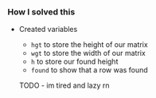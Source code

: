 ### How I solved this
- Created variables
  - `hgt` to store the height of our matrix
  - `wgt` to store the width of our matrix
  - `h` to store our found height
  - `found` to show that a row was found

  TODO - im tired and lazy rn
